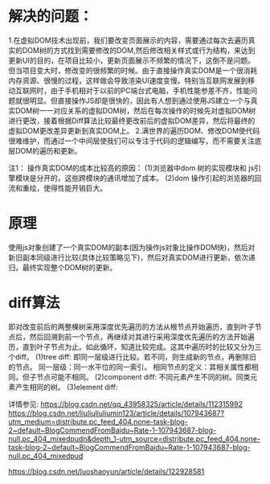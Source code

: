 # 解决的问题：
1.在虚拟DOM技术出现前，我们要改变页面展示的内容，需要通过每次去遍历真实的DOM树的方式找到需要修改的DOM,然后修改相关样式或行为结构，来达到更新UI的目的，在项目比较小，更新页面展示不频繁的情况下，这倒不是问题。但当项目变大时，修改变的很频繁的时候。由于直接操作真实DOM是一个很消耗内存资源、很慢的过程，这样做会导致渲染UI速度变慢。特别当互联网发展到移动互联网时，由于手机相对于以前的PC端台式电脑，手机性能参差不齐，性能问题就很明显。但直接操作JS却是很快的，因此有人想到通过使用JS建立一个与真实DOM树一一对应关系的虚拟DOM树，然后在每次操作的时候先对虚拟DOM树进行更改，接着根据Diff算法比较最终更改前后的虚拟DOM差异，然后将最终的虚拟DOM更改差异更新到真实DOM上。
2.满世界的遍历DOM、修改DOM使代码很难维护，而通过一个中间层使我们可以专注于代码的逻辑编写，而不需要关注底层DOM的遍历和更新。

注1：
  操作真实DOM的成本比较高的原因：
  (1)浏览器中dom 树的实现模块和 js引擎模块是分开的，这些跨模块的通讯增加了成本。
  (2)dom 操作引起的浏览器的回流和重绘，使得性能开销巨大。

# 原理
使用js对象创建了一个真实DOM的副本(因为操作js对象比操作DOM快)，然后对新旧副本同级进行比较(具体比较策略见下)，然后对真实DOM进行更新，依次递归，最终实现整个DOM树的更新。

# diff算法
  即对改变前后的两整棵树采用深度优先遍历的方法从根节点开始遍历，直到叶子节点后，然后回溯到前一个节点，再继续对其进行采用深度优先遍历的方法开始遍历，直到叶子节点为止。如此循环，知道比较完成。这其中遍历时的比较又分为三个diff。
  (1)tree diff: 即同一层级进行比较。若不同，则生成新的节点，再删除旧的节点。
    同一层级：同一水平位的同一索引。
    相同节点的定义：其相关属性都相同，但子节点可能不相同。
  (2)component diff: 不同元素产生不同的树。同类元素产生相同的树。
  (3)element diff: 


详情参见:
  https://blog.csdn.net/qq_43958325/article/details/112315992
  https://blog.csdn.net/liuliuliuliumin123/article/details/107943687?utm_medium=distribute.pc_feed_404.none-task-blog-2~default~BlogCommendFromBaidu~Rate-1-107943687-blog-null.pc_404_mixedpudn&depth_1-utm_source=distribute.pc_feed_404.none-task-blog-2~default~BlogCommendFromBaidu~Rate-1-107943687-blog-null.pc_404_mixedpud

  https://blog.csdn.net/luoshaoyun/article/details/122928581

